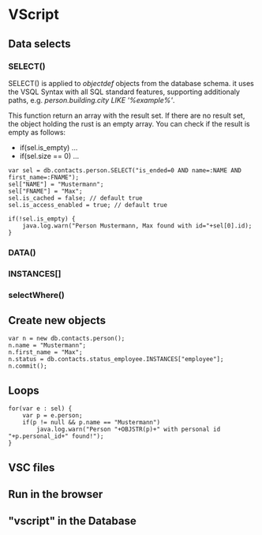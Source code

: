 <!-- TITLE: VisionRScript-->
<!-- SUBTITLE: VScript or VSC in the VisionR system -->

# VScript

## Data selects

### SELECT()

SELECT() is applied to *objectdef* objects from the database schema. it uses the VSQL Syntax with all SQL standard features, supporting additionaly paths, e.g. *person.building.city LIKE '%example%'*.

This function return an array with the result set. If there are no result set, the object holding the rust is an empty array. You can check if the result is empty as follows:
* if(sel.is_empty) ...
* if(sel.size == 0) ...

```
var sel = db.contacts.person.SELECT("is_ended=0 AND name=:NAME AND first_name=:FNAME");
sel["NAME"] = "Mustermann";
sel["FNAME"] = "Max";
sel.is_cached = false; // default true
sel.is_access_enabled = true; // default true

if(!sel.is_empty) {
	java.log.warn("Person Mustermann, Max found with id="+sel[0].id);
}
```

### DATA()
### INSTANCES[]
### selectWhere()

## Create new objects

```
var n = new db.contacts.person();
n.name = "Mustermann";
n.first_name = "Max";
n.status = db.contacts.status_employee.INSTANCES["employee"];
n.commit();
```

## Loops

```
for(var e : sel) {
	var p = e.person;
	if(p != null && p.name == "Mustermann")
		java.log.warn("Person "+OBJSTR(p)+" with personal id "+p.personal_id+" found!");
}
```

## VSC files

## Run in the browser

## "vscript" in the Database